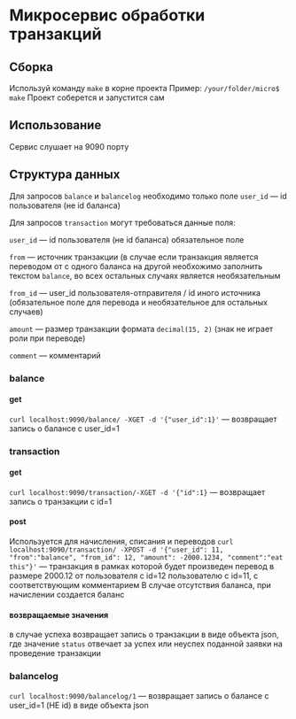 # Микросервис обработки транзакций

## Сборка
Используй команду ```make``` в корне проекта
Пример:
```/your/folder/micro$ make```
Проект соберется и запустится сам

## Использование
Сервис слушает на 9090 порту

## Структура данных
Для запросов ```balance``` и ```balancelog``` необходимо только поле ```user_id``` — id пользователя (не id баланса)

Для запросов ```transaction``` могут требоваться данные поля:


```user_id``` — id пользователя (не id баланса) обязательное поле

```from``` — источник транзакции (в случае если транзакция является переводом от с одного баланса на другой необхожимо заполнить текстом ```balance```, во всех остальных случаях является необязательным

```from_id``` — user_id пользователя-отправителя / id иного источника (обязательное поле для перевода и необязательное для остальных случаев)

```amount``` — размер транзакции формата ```decimal(15, 2)``` (знак не играет роли при переводе)

```comment``` — комментарий

### balance
#### get
```curl localhost:9090/balance/ -XGET -d '{"user_id":1}'```  — возвращает запись о балансе с user_id=1
### transaction
#### get
```curl localhost:9090/transaction/-XGET -d '{"id":1}``` — возвращает запись о транзакции с id=1
#### post
Используется для начисления, списания и переводов
```curl localhost:9090/transaction/ -XPOST -d '{"user_id": 11, "from":"balance", "from_id": 12, "amount": -2000.1234, "comment":"eat this"}'``` — транзакция в рамках которой будет произведен перевод в размере 2000.12 от пользователя с id=12 пользователю с id=11, с соответствующим комментарием
В случае отсутствия баланса, при начислении создается баланс
#### возвращаемые значения
в случае успеха возвращает запись о транзакции в виде объекта json, где значение ```status``` отвечает за успех или неуспех поданной заявки на проведение транзакции
### balancelog
```curl localhost:9090/balancelog/1``` — возвращает запись о балансе с user_id=1 (НЕ id) в виде объекта json
